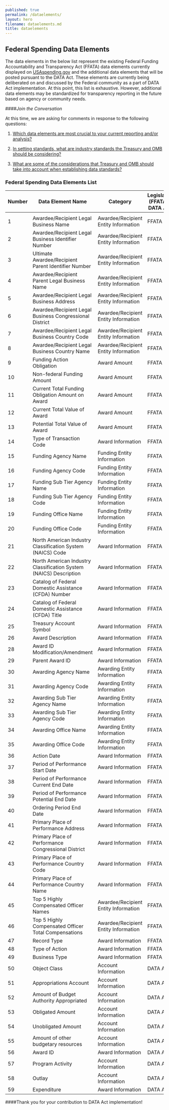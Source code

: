 ```yaml
---
published: true
permalink: /dataelements/
layout: hero
filename: dataelements.md
title: dataelements
---
```


## Federal Spending Data Elements 

The data elements in the below list represent the existing Federal Funding Accountability and Transparency Act (FFATA) data elements currently displayed on [USAspending.gov](http://www.usaspending.gov/) and the additional data elements that will be posted pursuant to the DATA Act. These elements are currently being deliberated on and discussed by the Federal community as a part of DATA Act implementation. At this point, this list is exhaustive. However, additional data elements may be standardized for transparency reporting in the future based on agency or community needs. 

####*Join the Conversation*

At this time, we are asking for comments in response to the following questions:

1.	[Which data elements are most crucial to your current reporting and/or analysis?](https://github.com/fedspendingtransparency/fedspendingtransparency.github.io/issues/6) 

2.	[In setting standards, what are industry standards the Treasury and OMB should be considering?](https://github.com/fedspendingtransparency/fedspendingtransparency.github.io/issues/7)

3.	[What are some of the considerations that Treasury and OMB should take into account when establishing data standards?](https://github.com/fedspendingtransparency/fedspendingtransparency.github.io/issues/8)


### Federal Spending Data Elements List

Number | Data Element Name | Category | Legislation (FFATA or DATA Act)
------ | ---------------- | ----------------- | ----- 
  |   |   | 
1	| Awardee/Recipient Legal Business Name	| Awardee/Recipient Entity Information	| FFATA 
2	| Awardee/Recipient Legal Business Identifier Number	| Awardee/Recipient Entity Information |	FFATA 
3	| Ultimate Awardee/Recipient Parent Identifier Number	| Awardee/Recipient Entity Information |	FFATA 
4	| Awardee/Recipient Parent Legal Business Name	| Awardee/Recipient Entity Information |	FFATA 
5	| Awardee/Recipient Legal Business Address	| Awardee/Recipient Entity Information |	FFATA 
6	| Awardee/Recipient Legal Business Congressional District	| Awardee/Recipient Entity Information	| FFATA 
7	| Awardee/Recipient Legal Business Country Code	| Awardee/Recipient Entity Information	| FFATA 
8	| Awardee/Recipient Legal Business Country Name	| Awardee/Recipient Entity Information	| FFATA 
9	| Funding Action Obligation	| Award Amount	| FFATA 
10	| Non-federal Funding Amount	| Award Amount	| FFATA 
11	| Current Total Funding Obligation Amount on Award |	Award Amount |	FFATA 
12	| Current Total Value of Award | 	Award Amount |	FFATA 
13	| Potential Total Value of Award	| Award Amount	| FFATA 
14	| Type of Transaction Code	| Award Information |	FFATA 
15	| Funding Agency Name	| Funding Entity Information	| FFATA 
16	| Funding Agency Code	| Funding Entity Information	| FFATA 
17	| Funding Sub Tier  Agency Name	| Funding Entity Information	| FFATA 
18	| Funding Sub Tier  Agency Code |	Funding Entity Information	| FFATA 
19	| Funding Office Name	| Funding Entity Information	| FFATA 
20	| Funding Office Code	| Funding Entity Information	| FFATA 
21	| North American Industry Classification System (NAICS) Code	| Award Information	| FFATA 
22	| North American Industry Classification System (NAICS) Description	| Award Information	| FFATA 
23	| Catalog of Federal Domestic Assistance (CFDA) Number	| Award Information	| FFATA 
24	| Catalog of Federal Domestic Assistance (CFDA) Title	| Award Information	| FFATA 
25	| Treasury Account Symbol	| Award Information	| FFATA 
26	| Award Description	| Award Information	| FFATA 
28	| Award ID Modification/Amendment	| Award Information	| FFATA 
29	| Parent Award ID	| Award Information	| FFATA 
30	| Awarding Agency Name	| Awarding Entity Information	| FFATA 
31	| Awarding Agency Code	| Awarding Entity Information	| FFATA 
32	| Awarding Sub Tier  Agency Name	|Awarding Entity Information |	FFATA 
33	| Awarding Sub Tier  Agency Code	| Awarding Entity Information	| FFATA 
34	| Awarding Office Name	| Awarding Entity Information	|FFATA 
35	| Awarding Office Code	| Awarding Entity Information	| FFATA 
36	| Action Date	| Award Information	| FFATA 
37	| Period of Performance Start Date	| Award Information	| FFATA 
38	| Period of Performance Current End Date |	Award Information	| FFATA 
39	| Period of Performance Potential End Date |	Award Information |	FFATA 
40	| Ordering Period End Date |	Award Information	| FFATA 
41	| Primary Place of Performance Address	| Award Information	| FFATA 
42	| Primary Place of Performance Congressional District	| Award Information	| FFATA 
43	| Primary Place of Performance Country Code |	Award Information	| FFATA 
44	| Primary Place of Performance Country Name	| Award Information	| FFATA 
45	| Top 5 Highly Compensated Officer Names	| Awardee/Recipient Entity Information	| FFATA 
46	| Top 5 Highly Compensated Officer Total Compensations |	Awardee/Recipient Entity Information |	FFATA 
47	| Record Type	| Award Information	| FFATA 
48	| Type of Action	| Award Information	| FFATA 
49	| Business Type	| Award Information	| FFATA 
50	| Object Class	| Account Information	| DATA Act
51	| Appropriations Account | Account Information	| DATA Act
52	| Amount of Budget Authority Appropriated |	Account Information	| DATA Act
53	| Obligated Amount 	| Account Information	| DATA Act
54	| Unobligated Amount	| Account Information	| DATA Act
55	| Amount of other budgetary resources 	| Account Information	| DATA Act
56	| Award ID |	Award Information	| DATA Act
57	| Program Activity	| Account Information	| DATA Act
58	| Outlay	| Account Information	| DATA Act
59	| Expenditure	| Award Information	| DATA Act


####Thank you for your contribution to DATA Act implementation!
